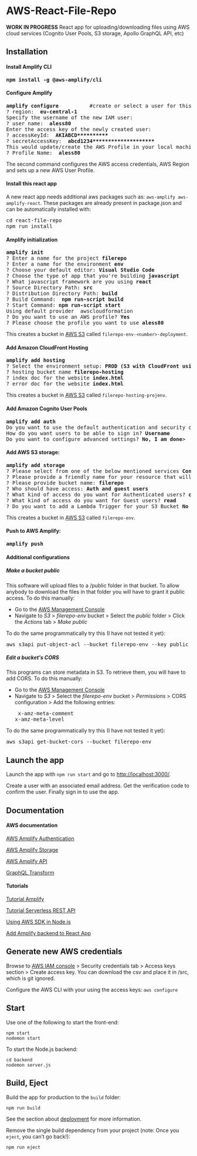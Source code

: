 # AWS-React-File-Repo 

**WORK IN PROGRESS**
React app for uploading/downloading files using AWS cloud services (Cognito User Pools, S3 storage, Apollo GraphQL API, etc)

<!--
DONE 20191017: downloadable files in ProjectList by setting public folder as public in aws console.
TODO: test what I wrote in README > Additional configurations , in particular the bucket name
TODO: no download for private files

TODO: metadata; the get method in my Storage.js returns the whole object, I would just need the metadata. apparently, one can use AWS.S3.headObject but i do not know how. https://docs.aws.amazon.com/AWSJavaScriptSDK/latest/AWS/S3.html
  See code in ProjectList using AWS.S3 (configuration to be fixed)


TODO
* Greetings bar: put sign out in navbar
* Greetings bar: username is ugly. Auth.updateUserAttributes(user, {
    'email': 'me@anotherdomain.com',
    'family_name': 'Lastname'
    });
* check if I should use AWS.S3 
* query files by metadata
-->

## Installation
#### Install Amplify CLI
<pre>
<b>npm install -g @aws-amplify/cli</b>
</pre>

#### Configure Amplify
<pre>
<b>amplify configure</b>          #create or select a user for this project (e.g. 'myapp')
? region:  <b>eu-central-1</b>
Specify the username of the new IAM user:
? user name:  <b>aless80</b>
Enter the access key of the newly created user:
? accessKeyId:  <b>AKIABCD**********</b>
? secretAccessKey:  <b>abcd1234********************</b>
This would update/create the AWS Profile in your local machine
? Profile Name:  <b>aless80</b>
</pre>

The second command configures the AWS access credentials, AWS Region and sets up a new AWS User Profile.

#### Install this react app

A new react app needs additional aws packages such as: 
```aws-amplify aws-amplify-react```. These packages are already present in package.json and can be automatically installed with:

<pre>
cd react-file-repo
npm run install
</pre>

#### Amplify initialization
<pre>
<b>amplify init</b>
? Enter a name for the project <b>filerepo</b>
? Enter a name for the environment <b>env</b>
? Choose your default editor: <b>Visual Studio Code</b>
? Choose the type of app that you're building <b>javascript</b>
? What javascript framework are you using <b>react</b>
? Source Directory Path: <b>src</b>
? Distribution Directory Path: <b>build</b>
? Build Command:  <b>npm run-script build</b>
? Start Command: <b>npm run-script start</b>
Using default provider  awscloudformation
? Do you want to use an AWS profile? <b>Yes</b>
? Please choose the profile you want to use <b>aless80</b>
</pre>

This creates a bucket in [AWS S3](https://s3.console.aws.amazon.com/s3) called `filerepo-env-<number>-deployment`.

#### Add Amazon CloudFront Hosting
<pre>
<b>amplify add hosting</b>
? Select the environment setup: <b>PROD (S3 with CloudFront using HTTPS)</b>
? hosting bucket name <b>filerepo-hosting</b>
? index doc for the website <b>index.html</b>
? error doc for the website <b>index.html</b>
</pre>

This creates a bucket in [AWS S3](https://s3.console.aws.amazon.com/s3) called `filerepo-hosting-projenv`.

#### Add Amazon Cognito User Pools
<pre>
<b>amplify add auth</b>
Do you want to use the default authentication and security configuration? <b>Default configuration</b>
How do you want users to be able to sign in? <b>Username</b>
Do you want to configure advanced settings? <b>No, I am done</b>>
</pre>

#### Add AWS S3 storage:
<pre>
<b>amplify add storage</b>
? Please select from one of the below mentioned services <b>Content (Images, audio, video, etc.)</b>
? Please provide a friendly name for your resource that will be used to label this category in the project: <b>filerepo</b>
? Please provide bucket name: <b>filerepo</b>
? Who should have access: <b>Auth and guest users</b>
? What kind of access do you want for Authenticated users? <b>create/update, read, delete</b>
? What kind of access do you want for Guest users? <b>read</b>
? Do you want to add a Lambda Trigger for your S3 Bucket <b>No</b>
</pre>

This creates a bucket in [AWS S3](https://s3.console.aws.amazon.com/s3) called `filerepo-env`.

<!--
#### Add an Apollo GraphQL API
<pre>
<b>amplify add api</b>
? Please select from one of the below mentioned services <b>GraphQL</b>
? Provide API name: <b>filerepo</b>
? Choose an authorization type for the API </b>Amazon Cognito User Pool </b>
Use a Cognito user pool configured as a part of this project</b>
? Do you have an annotated GraphQL schema? <b>No</b>
? Do you want a guided schema creation? <b>Yes</b>
? What best describes your project: <b>Single object with fields (e.g., “Todo” with ID, name, description)</b>
? Do you want to edit the schema now? <b>No</b>
</pre>

The API schema stored in `amplify/backend/api/file-repo/schema.graphql` can be modified and updated on the cloud using ```amplify push```.

Open the [AWS AppSync web console](https://console.aws.amazon.com/appsync) and click on the `filerepo-env` API where you can run queries or edit the schema. To run queries, log in with User Pools using ClientId from `src/aws-exports.js`.

The schema used for this project is: 
```
type Project @model {
  id: ID!
  user: String!
  name: String!
  language: String
  description: String
  created_at: Int
}
```
Examples of GraphQL mutations: 
```
mutation addProj {
    createProject(input:{name:"First Project", user:"aless80", description:"Test"}) {
        id
        user
        name
    }
}

mutation updateProj {
    updateProject(input:{id:"1", language:"Python"}) {
        id
        user
        name
        language
    }
}
```

Examples of GraphQL queries: 

```
query myQuery {
  listProjects {
    items{
      id
      name
      description
    }
  }
}

query getIt {
  getProject(id: 1) {
    id
    name
  }
}
```
-->

<!--
#### Add a REST API: 
<pre>
<b>amplify add api</b>
? Please select from one of the below mentioned services <b>REST</b>
? Provide a friendly name for your resource to be used as a label for this category in the project: <b>restapi</b>
? Provide a path (e.g., /items) <b>/projects</b>
? Choose a Lambda source Create a new Lambda function
? Provide a friendly name for your resource to be used as a label for this category in the project: <b>restfunction</b>
? Provide the AWS Lambda function name: <b>restfunction</b>


? Choose the function template that you want to use:
 <b>CRUD function for Amazon DynamoDB table (Integration with Amazon API Gateway and Amazon DynamoDB)</b>
? Choose a DynamoDB data source option <b>Create a new DynamoDB table</b>

Welcome to the NoSQL DynamoDB database wizard
This wizard asks you a series of questions to help determine how to set up your NoSQL database table.

? Please provide a friendly name for your resource that will be used to label this category in the project: <b>dynamoDB</b>
? Please provide table name: <b>projectTable</b>

You can now add columns to the table.

? What would you like to name this column: <b>user_id</b>
? Please choose the data type: <b>string</b>
? Would you like to add another column? <b>Yes</b>
? What would you like to name this column: <b>language</b>
? Please choose the data type: <b>string</b>
? Would you like to add another column? <b>Yes</b>
? What would you like to name this column: <b>permission</b>
? Please choose the data type: <b>string</b>
? Would you like to add another column? <b>Yes</b>
? What would you like to name this column: <b>created_at</b>
? Please choose the data type: <b>number</b>
? Would you like to add another column? <b>Yes</b>
? What would you like to name this column: <b>Comment</b>
? Please choose the data type: <b>string</b>
? Would you like to add another column? <b>Yes</b>
? What would you like to name this column: <b>file</b>
? Please choose the data type: <b>string</b>
? Would you like to add another column? <b>Yes</b>
? What would you like to name this column: <b>edited</b>
? Please choose the data type: <b>number</b>
? Would you like to add another column? <b>No</b>
? Please choose partition key for the table: <b>user_id</b>
? Do you want to add a sort key to your table? <b>Yes</b>
? Please choose sort key for the table: <b>created_at</b>
? Do you want to add global secondary indexes to your table? <b>No</b>
? Do you want to add a Lambda Trigger for your Table? <b>No</b>
Succesfully added DynamoDb table locally
? Do you want to access other resources created in this project from your Lambda function? <b>No</b>
? Do you want to edit the local lambda function now? <b>No</b>
Succesfully added the Lambda function locally
? Restrict API access <b>Yes</b>
? Who should have access? <b>Authenticated users only</b>
? What kind of access do you want for Authenticated users? <b>create, read</b>
? Do you want to add another path? <b>No</b>
Successfully added resource restapi locally
</pre>

The code for the lambda function implementing the API is located at ```react-file-repo/amplify/backend/function/restfunction/src/app.js```.

.... In the AWS console the API Gateway should show the API Gateway with your given name listed here. Click on your API and it opens detail page of that API. In the navigation breadcrump, there will be the name of your API like “caltrack”, note down this string, we will need that to call this API from our app.
-->
#### Push to AWS Amplify: 

<pre>
<b>amplify push</b>
</pre>


#### Additional configurations
##### Make a bucket public
This software will upload files to a /public folder in that bucket. To allow anybody to download the files in that folder you will have to grant it public access. To do this manually: 
* Go to the [AWS Management Console](https://www.google.com/url?sa=t&rct=j&q=&esrc=s&source=web&cd=1&cad=rja&uact=8&ved=2ahUKEwin9ZnQwK3kAhUNkMMKHSyBAcQQFjAAegQIERAC&url=https%3A%2F%2Faws.amazon.com%2Fconsole%2F&usg=AOvVaw3L5ZM1L-1k3SwMWi6qm9p5)
* Navigate to _S3_ > _filerepo-env_ bucket > Select the _public_ folder > Click the _Actions_ tab > _Make public_

To do the same programmatically try this (I have not tested it yet):
<pre>
aws s3api put-object-acl --bucket filerepo-env --key public --acl public-read
</pre>
<!--
TODO: bucket ok? I download from href={`https://ccsestoragebucket-env.s3.eu-central-1.amazonaws.com/public/${file.key}
-->

##### Edit a bucket's CORS
This programs can store metadata in S3. To retrieve them, you will have to add CORS. To do this manually: 
* Go to the [AWS Management Console](https://www.google.com/url?sa=t&rct=j&q=&esrc=s&source=web&cd=1&cad=rja&uact=8&ved=2ahUKEwin9ZnQwK3kAhUNkMMKHSyBAcQQFjAAegQIERAC&url=https%3A%2F%2Faws.amazon.com%2Fconsole%2F&usg=AOvVaw3L5ZM1L-1k3SwMWi6qm9p5)
* Navigate to _S3_ > Select the _filerepo-env_ bucket > _Permissions_ > CORS configuration > Add the following entries: 
&nbsp;<pre>
<ExposeHeader>x-amz-meta-comment</ExposeHeader>
<ExposeHeader>x-amz-meta-level</ExposeHeader>
</pre>

To do the same programmatically try this (I have not tested it yet):

<pre>
aws s3api get-bucket-cors --bucket filerepo-env
</pre>



## Launch the app
Launch the app with ```npm run start``` and go to [http://localhost:3000/](http://localhost:3000/).

Create a user with an associated email address. Get the verification code to confirm the user. Finally sign in to use the app.

## Documentation

#### AWS documentation
[AWS Amplify Authentication](https://aws-amplify.github.io/docs/js/authentication)

[AWS Amplify Storage](https://aws-amplify.github.io/docs/js/storage)

[AWS Amplify API](https://aws-amplify.github.io/docs/ios/api)

[GraphQL Transform](https://aws-amplify.github.io/docs/cli-toolchain/graphql)

#### Tutorials

[Tutorial Amplify](https://read.acloud.guru/build-your-own-multi-user-photo-album-app-with-react-graphql-and-aws-amplify-18d9cfe27f60)

[Tutorial Serverless REST API](https://read.acloud.guru/serverless-functions-in-depth-507439b4be88)

[Using AWS SDK in Node.js](https://docs.aws.amazon.com/sdk-for-javascript/v2/developer-guide/getting-started-nodejs.html)

[Add Amplify backend to React App](https://hnp.dev/Beginner-Guide-How-to-add-Aplify-backend-to-your-React-project-with-ease/)


## Generate new AWS credentials
Browse to [AWS IAM console](https://console.aws.amazon.com/iam/home#/users/aless80?section=security_credentials) > Security credentials tab > Access keys section > Create access key. You can download the csv and place it in /src, which is git ignored. 

Configure the AWS CLI with your using the access keys: ```aws configure``` 


## Start
Use one of the following to start the front-end: 

```
npm start
nodemon start
```

To start the Node.js backend:

```
cd backend
nodemon server.js
```

## Build, Eject

Build the app for production to the `build` folder:
```
npm run build
```

See the section about [deployment](https://facebook.github.io/create-react-app/docs/deployment) for more information.

Remove the single build dependency from your project (note: Once you `eject`, you can’t go back!):

```
npm run eject
```
